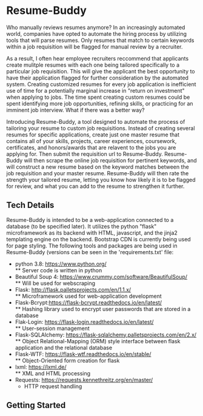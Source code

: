 # Resume-Buddy
Who manually reviews resumes anymore? In an increasingly automated world, companies have opted to automate the hiring process by utilizing tools that will parse resumes. Only resumes that match to certain keywords within a job requisition will be flagged for manual review by a recruiter.  
  
As a result, I often hear employee recruiters reccommend that applicants create mulitple resumes with each one being tailored specifically to a particular job requisition. This will give the applicant the best opportunity to have their application flagged for further consideration by the automated system. Creating customized resumes for every job application is inefficient use of time for a potentially marginal increase in "return on investment" when applying to jobs. The time spent creating custom resumes could be spent identifying more job opportunities, refining skills, or practicing for an imminent job interview. What if there was a better way?  
  
Introducing Resume-Buddy, a tool designed to automate the process of tailoring your resume to custom job requisitions. Instead of creating several resumes for specific applications, create just one master resume that contains all of your skills, projects, career experiences, coursework, certificates, and honors/awards that are relavent to the jobs you are applying for. Then submit the requisition url to Resume-Buddy. Resume-Buddy will then scrape the online job requisition for pertinent keywords, and will construct a new resume based on the keyword matches between the job requisition and your master resume. Resume-Buddy will then rate the strength your tailored resume, letting you know how likely it is to be flagged for review, and what you can add to the resume to strengthen it further.  
  
## Tech Details
Resume-Buddy is intended to be a web-application connected to a database (to be specified later). It utilizes the python "flask" microframework as its backend with HTML, javascript, and the jinja2 templating engine on the backend. Bootstrap CDN is currently being used for page styling. The following tools and packages are being used in Resume-Buddy (versions can be seen in the 'requirements.txt' file:  
* python 3.8: https://www.python.org/  
** Server code is written in python  
* Beautiful Soup 4: https://www.crummy.com/software/BeautifulSoup/  
** Will be used for webscraping  
* Flask: http://flask.palletsprojects.com/en/1.1.x/  
** Microframework used for web-application development  
* Flask-Bcrypt:https://flask-bcrypt.readthedocs.io/en/latest/  
** Hashing library used to encrypt user passwords that are stored in a database  
* Flak-Login: https://flask-login.readthedocs.io/en/latest/  
** User-session management  
* Flask-SQLAlchemy: https://flask-sqlalchemy.palletsprojects.com/en/2.x/  
** Object Relational-Mapping (ORM) style interface between flask application and the relational database  
* Flask-WTF: https://flask-wtf.readthedocs.io/en/stable/  
** Object-Oriented form creation for flask  
* lxml: https://lxml.de/  
** XML and HTML processing  
* Requests: https://requests.kennethreitz.org/en/master/
  * HTTP request handling  
  
## Getting Started  
